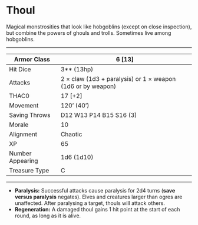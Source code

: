 # Thoul

Magical monstrosities that look like hobgoblins (except on close inspection), but combine the powers of ghouls and trolls. Sometimes live among hobgoblins.

------

| Armor Class     | 6 [13]                                                      |
| ---------------- | ----------------------------------------------------------- |
| Hit Dice         | 3** (13hp)                                                  |
| Attacks          | 2 × claw (1d3 + paralysis) or 1 × weapon (1d6 or by weapon) |
| THAC0            | 17 [+2]                                                     |
| Movement         | 120’ (40’)                                                  |
| Saving Throws    | D12 W13 P14 B15 S16 (3)                                     |
| Morale           | 10                                                          |
| Alignment        | Chaotic                                                     |
| XP               | 65                                                          |
| Number Appearing | 1d6 (1d10)                                                  |
| Treasure Type    | C                                                           |

------

- **Paralysis:** Successful attacks cause paralysis for 2d4 turns (**save versus paralysis** negates). Elves and creatures larger than ogres are unaffected. After paralysing a target, thouls will attack others.
- **Regeneration:** A damaged thoul gains 1 hit point at the start of each round, as long as it is alive.